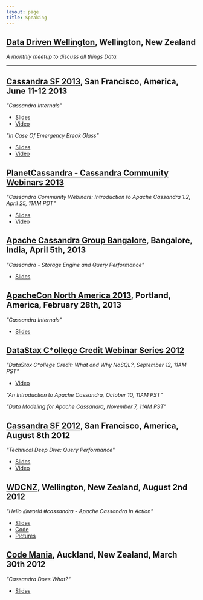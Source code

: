 ```yaml
---
layout: page
title: Speaking
---
```

## [Data Driven Wellington](http://www.meetup.com/Data-Driven-Wellington/), Wellington, New Zealand 

_A monthly meetup to discuss all things Data._

---

## [Cassandra SF 2013](http://www.datastax.com/company/news-and-events/events/cassandrasummit2013), San Francisco, America, June 11-12 2013

_"Cassandra Internals"_

* [Slides](http://www.slideshare.net/aaronmorton/cassandra-sf-2013-cassandra-internals)
* [Video](http://www.youtube.com/watch?v=W6e8_IcgJM4)

_"In Case Of Emergency Break Glass"_

* [Slides](http://www.slideshare.net/aaronmorton/cassandra-sf-2013-in-case-of-emergency-break-glass)
* [Video](http://www.youtube.com/watch?v=7lY-33_Hn0Q)

## [PlanetCassandra - Cassandra Community Webinars 2013](http://www.planetcassandra.org/Learn/CassandraCommunityWebinars)

_"Cassandra Community Webinars: Introduction to Apache Cassandra 1.2, April 25, 11AM PDT"_

* [Slides](http://www.slideshare.net/aaronmorton/cassandra-community-webinar-introduction-to-apache-cassandra-12-20353118)
* [Video](http://www.youtube.com/watch?v=zFCjekgK7ZY)

## [Apache Cassandra Group Bangalore](http://www.meetup.com/Apache-Cassandra/), Bangalore, India, April 5th, 2013

_"Cassandra - Storage Engine and Query Performance"_

* [Slides](http://www.slideshare.net/aaronmorton/apache-cassandra-in-bangalore-cassandra-internals-and-performance)

## [ApacheCon North America 2013](http://na.apachecon.com/), Portland, America, February 28th, 2013

_"Cassandra Internals"_

* [Slides](http://www.slideshare.net/aaronmorton/apachecon-nafeb2013)

## [DataStax C\*ollege Credit Webinar Series 2012](http://www.datastax.com/resources/webinars/collegecredit)

_"DataStax C\*ollege Credit: What and Why NoSQL?, September 12, 11AM PST"_

* [Video](http://www.youtube.com/watch?v=Q9zpiz72lz8)

_"An Introduction to Apache Cassandra, October 10, 11AM PST"_

_"Data Modeling for Apache Cassandra, November 7, 11AM PST"_

## [Cassandra SF 2012](http://www.datastax.com/events/cassandrasummit2012), San Francisco, America, August 8th 2012

_"Technical Deep Dive: Query Performance"_

* [Slides](http://www.slideshare.net/aaronmorton/cassandra-sf-2012-technical-deep-dive-query-performance)
* [Video](http://www.youtube.com/watch?v=gomOKhMV0zc)


## [WDCNZ](http://wdcnz.com), Wellington, New Zealand, August 2nd 2012

_"Hello @world #cassandra - Apache Cassandra In Action"_

* [Slides](http://www.slideshare.net/aaronmorton/hellow-world-cassandra)
* [Code](https://github.com/amorton/wdcnz-2012-site)
* [Pictures](http://www.flickr.com/photos/wdcnz/sets/72157631073305072/)

## [Code Mania](http://codemania.co.nz), Auckland, New Zealand, March 30th 2012

_"Cassandra Does What?"_

* [Slides](http://www.slideshare.net/aaronmorton/cassandra-does-what-code-mania-2012)
